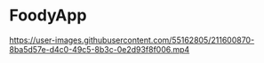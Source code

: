 # FoodyApp

https://user-images.githubusercontent.com/55162805/211600870-8ba5d57e-d4c0-49c5-8b3c-0e2d93f8f006.mp4

